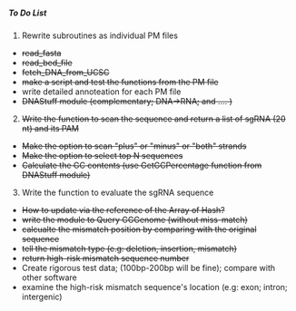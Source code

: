 ##### To Do List


1. Rewrite subroutines as individual PM files 
  * ~~read_fasta~~
  * ~~read_bed_file~~
  * ~~fetch_DNA_from_UCSC~~
  * ~~make a script and test the functions from the PM file~~
  * write detailed annoteation for each PM file
  * ~~DNAStuff module (complementary; DNA->RNA; and .... )~~
  
2. ~~Write the function to scan the sequence and return a list of sgRNA (20 nt) and its PAM~~
  * ~~Make the option to scan "plus" or "minus" or "both" strands~~
  * ~~Make the option to select top N sequences~~
  * ~~Calculate the GC contents (use GetGCPercentage function from DNAStuff module)~~

3. Write the function to evaluate the sgRNA sequence 
  * ~~How to update via the reference of the Array of Hash?~~
  * ~~write the module to Query GGGenome (without miss-match)~~ 
  * ~~calcualte the mismatch position by comparing with the original sequence~~
  * ~~tell the mismatch type (e.g: deletion, insertion, mismatch)~~
  * ~~return high-risk mismatch sequence number~~
  * Create rigorous test data; (100bp-200bp will be fine); compare with other software
  * examine the high-risk mismatch sequence's location (e.g: exon; intron; intergenic)
  

